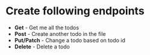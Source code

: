 # Create following endpoints
* **Get** - Get me all the todos
* **Post** - Create another todo in the file
* **Put/Patch** - Change a todo based on todo id
* **Delete** - Delete a todo